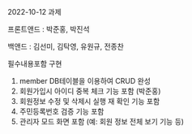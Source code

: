 2022-10-12 과제 

프론트앤드 : 박준홍, 박진석

백앤드 : 김선미, 김탁영, 유원규, 전종찬

필수내용포함 구현
1. member DB테이블을 이용하여 CRUD 완성
2. 회원가입시 아이디 중복 체크 기능 포함 (박준홍)
3. 회원정보 수정 및 삭제시 실행 재 확인 기능 포함
4. 주민등록번호 검증 기능 포함
5. 관리자 모드 화면 포함 (예: 회원 정보 전체 보기 기능 등)
